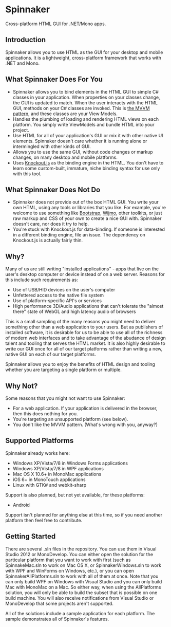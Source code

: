 Spinnaker
=========
Cross-platform HTML GUI for .NET/Mono apps.

Introduction
------------
Spinnaker allows you to use HTML as the GUI for your desktop and mobile applications. It is a lightweight, cross-platform framework that works with .NET and Mono.

What Spinnaker Does For You
---------------------------
+ Spinnaker allows you to bind elements in the HTML GUI to simple C# classes in your application. When properties on your classes change, the GUI is updated to match. When the user interacts with the HTML GUI, methods on your C# classes are invoked. This is [the MVVM pattern](http://en.wikipedia.org/wiki/Model_View_ViewModel), and these classes are your View Models.
+ Handles the plumbing of loading and rendering HTML views on each platform. You simply write ViewModels and bundle HTML into your project.
+ Use HTML for all of your application's GUI or mix it with other native UI elements. Spinnaker doesn't care whether it is running alone or intermingled with other kinds of GUI.
+ Allows you to use the same GUI, without code changes or markup changes, on many desktop and mobile platforms.
+ Uses [Knockout.js](http://knockoutjs.com/) as the binding engine in the HTML. You don't have to learn some custom-built, immature, niche binding syntax for use only with this tool. 

What Spinnaker Does Not Do
--------------------------
+ Spinnaker does not provide out of the box HTML GUI. You write your own HTML, using any tools or libraries that you like. For example, you're welcome to use something like [Bootstrap](http://twitter.github.com/bootstrap/), [Wijmo](http://wijmo.com/), other toolkits, or just raw markup and CSS of your own to create a nice GUI with. Spinnaker doesn't care, nor does it try to help.
+ You're stuck with Knockout.js for data-binding. If someone is interested in a different binding engine, file an issue. The dependency on Knockout.js is actually fairly thin.

Why?
----
Many of us are still writing "installed applications" - apps that live on the user's desktop computer or device instead of on a web server. Reasons for this include such requirements as:
+ Use of USB/HID devices on the user's computer
+ Unfettered access to the native file system
+ Use of platform-specific API's or services
+ High performance 3D/Audio applications that can't tolerate the "almost there" state of WebGL and high latency audio of browsers

This is a small sampling of the many reasons you might need to deliver something other than a web application to your users. But as publishers of installed software, it is desirable for us to be able to use all of the richness of modern web interfaces and to take advantage of the abudance of design talent and tooling that serves the HTML market. It is also highly desirable to write our GUI once for all of our target platforms rather than writing a new, native GUI on each of our target platforms.

Spinnaker allows you to enjoy the benefits of HTML design and tooling whether you are targeting a single platform or multiple.

Why Not?
--------
Some reasons that you might not want to use Spinnaker:
+ For a web application. If your application is delivered in the browser, then this does nothing for you.
+ You're targeting an unsupported platform (see below).
+ You don't like the MVVM pattern. (What's wrong with you, anyway?)

Supported Platforms
------
Spinnaker already works here:
+ Windows XP/Vista/7/8 in Windows Forms applications
+ Windows XP/Vista/7/8 in WPF applications
+ Mac OS X 10.6+ in MonoMac applications
+ iOS 6+ in MonoTouch applications
+ Linux with GTK# and webkit-sharp

Support is also planned, but not yet available, for these platforms:
+ Android

Support isn't planned for anything else at this time, so if you need another platform then feel free to contribute.

Getting Started
----
There are several .sln files in the repository. You can use them in Visual Studio 2012 or MonoDevelop. You can either open the solution for the particular platform that you want to work with first (such as SpinnakeMac.sln to work on Mac OS X, or SpinnakerWindows.sln to work with WPF and WinForms on Windows, etc.), or you can open SpinnakerAllPlatforms.sln to work with all of them at once. Note that you can only build WPF on Windows with Visual Studio and you can only build Mac with MonoMac on a Mac. So either way, when using the AllPlatforms solution, you will only be able to build the subset that is possible on one build machine. You will also receive notifications from Visual Studio or MonoDevelop that some projects aren't supported.

All of the solutions include a sample application for each platform. The sample demonstrates all of Spinnaker's features.
 
